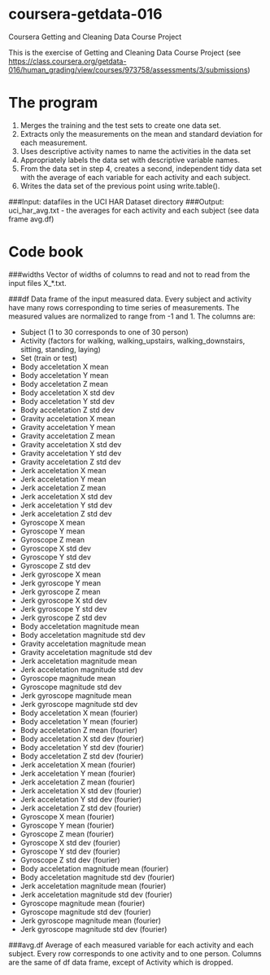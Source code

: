 coursera-getdata-016
====================

Coursera Getting and Cleaning Data Course Project

This is the exercise of Getting and Cleaning Data Course Project
(see https://class.coursera.org/getdata-016/human_grading/view/courses/973758/assessments/3/submissions)

The program
===========
1. Merges the training and the test sets to create one data set.
2. Extracts only the measurements on the mean and standard deviation for each measurement. 
3. Uses descriptive activity names to name the activities in the data set
4. Appropriately labels the data set with descriptive variable names. 
5. From the data set in step 4, creates a second, independent tidy data set with the average of each variable for each activity and each subject.
6. Writes the data set of the previous point using write.table().

###Input:
datafiles in the UCI HAR Dataset directory
###Output:
uci_har_avg.txt - the averages for each activity and each subject (see data frame avg.df)

Code book
=========

###widths
Vector of widths of columns to read and not to read from the input files X_*.txt.

###df
Data frame of the input measured data.
Every subject and activity have many rows corresponding to time series of measurements.
The measured values are normalized to range from -1 and 1.
The columns are:
* Subject (1 to 30 corresponds to one of 30 person)
* Activity (factors for walking, walking_upstairs, walking_downstairs, sitting, standing, laying)
* Set (train or test)
* Body acceletation X mean
* Body acceletation Y mean
* Body acceletation Z mean
* Body acceletation X std dev
* Body acceletation Y std dev
* Body acceletation Z std dev
* Gravity acceletation X mean
* Gravity acceletation Y mean
* Gravity acceletation Z mean
* Gravity acceletation X std dev
* Gravity acceletation Y std dev
* Gravity acceletation Z std dev
* Jerk acceletation X mean
* Jerk acceletation Y mean
* Jerk acceletation Z mean
* Jerk acceletation X std dev
* Jerk acceletation Y std dev
* Jerk acceletation Z std dev
* Gyroscope X mean
* Gyroscope Y mean
* Gyroscope Z mean
* Gyroscope X std dev
* Gyroscope Y std dev
* Gyroscope Z std dev
* Jerk gyroscope X mean
* Jerk gyroscope Y mean
* Jerk gyroscope Z mean
* Jerk gyroscope X std dev
* Jerk gyroscope Y std dev
* Jerk gyroscope Z std dev
* Body acceletation magnitude mean
* Body acceletation magnitude std dev
* Gravity acceletation magnitude mean
* Gravity acceletation magnitude std dev
* Jerk acceletation magnitude mean
* Jerk acceletation magnitude std dev
* Gyroscope magnitude mean
* Gyroscope magnitude std dev
* Jerk gyroscope magnitude mean
* Jerk gyroscope magnitude std dev
* Body acceletation X mean (fourier)
* Body acceletation Y mean (fourier)
* Body acceletation Z mean (fourier)
* Body acceletation X std dev (fourier)
* Body acceletation Y std dev (fourier)
* Body acceletation Z std dev (fourier)
* Jerk acceletation X mean (fourier)
* Jerk acceletation Y mean (fourier)
* Jerk acceletation Z mean (fourier)
* Jerk acceletation X std dev (fourier)
* Jerk acceletation Y std dev (fourier)
* Jerk acceletation Z std dev (fourier)
* Gyroscope X mean (fourier)
* Gyroscope Y mean (fourier)
* Gyroscope Z mean (fourier)
* Gyroscope X std dev (fourier)
* Gyroscope Y std dev (fourier)
* Gyroscope Z std dev (fourier)
* Body acceletation magnitude mean (fourier)
* Body acceletation magnitude std dev (fourier)
* Jerk acceletation magnitude mean (fourier)
* Jerk acceletation magnitude std dev (fourier)
* Gyroscope magnitude mean (fourier)
* Gyroscope magnitude std dev (fourier)
* Jerk gyroscope magnitude mean (fourier)
* Jerk gyroscope magnitude std dev (fourier)

###avg.df
Average of each measured variable for each activity and each subject.
Every row corresponds to one activity and to one person.
Columns are the same of df data frame, except of Activity which is dropped.
